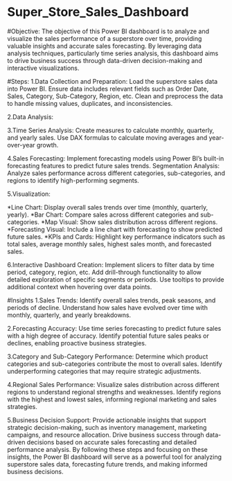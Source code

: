 # Super_Store_Sales_Dashboard
#Objective:
The objective of this Power BI dashboard is to analyze and visualize the sales performance of a superstore over time, providing valuable insights and accurate sales forecasting. By leveraging data analysis techniques, particularly time series analysis, this dashboard aims to drive business success through data-driven decision-making and interactive visualizations.

#Steps:
1.Data Collection and Preparation:
Load the superstore sales data into Power BI.
Ensure data includes relevant fields such as Order Date, Sales, Category, Sub-Category, Region, etc.
Clean and preprocess the data to handle missing values, duplicates, and inconsistencies.

2.Data Analysis:

3.Time Series Analysis:
Create measures to calculate monthly, quarterly, and yearly sales.
Use DAX formulas to calculate moving averages and year-over-year growth.

4.Sales Forecasting:
Implement forecasting models using Power BI’s built-in forecasting features to predict future sales trends.
Segmentation Analysis:
Analyze sales performance across different categories, sub-categories, and regions to identify high-performing segments.

5.Visualization:

*Line Chart:
Display overall sales trends over time (monthly, quarterly, yearly).
*Bar Chart:
Compare sales across different categories and sub-categories.
*Map Visual:
Show sales distribution across different regions.
*Forecasting Visual:
Include a line chart with forecasting to show predicted future sales.
*KPIs and Cards:
Highlight key performance indicators such as total sales, average monthly sales, highest sales month, and forecasted sales.

6.Interactive Dashboard Creation:
Implement slicers to filter data by time period, category, region, etc.
Add drill-through functionality to allow detailed exploration of specific segments or periods.
Use tooltips to provide additional context when hovering over data points.

#Insights
1.Sales Trends:
Identify overall sales trends, peak seasons, and periods of decline.
Understand how sales have evolved over time with monthly, quarterly, and yearly breakdowns.

2.Forecasting Accuracy:
Use time series forecasting to predict future sales with a high degree of accuracy.
Identify potential future sales peaks or declines, enabling proactive business strategies.

3.Category and Sub-Category Performance:
Determine which product categories and sub-categories contribute the most to overall sales.
Identify underperforming categories that may require strategic adjustments.

4.Regional Sales Performance:
Visualize sales distribution across different regions to understand regional strengths and weaknesses.
Identify regions with the highest and lowest sales, informing regional marketing and sales strategies.

5.Business Decision Support:
Provide actionable insights that support strategic decision-making, such as inventory management, marketing campaigns, and resource allocation.
Drive business success through data-driven decisions based on accurate sales forecasting and detailed performance analysis.
By following these steps and focusing on these insights, the Power BI dashboard will serve as a powerful tool for analyzing superstore sales data, forecasting future trends, and making informed business decisions.
